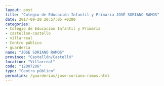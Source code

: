 ```yaml
---
layout: post
title: "Colegio de Educación Infantil y Primaria JOSÉ SORIANO RAMOS"
date: 2017-09-20 20:57:05 +0200
categories:
- Colegio de Educación Infantil y Primaria
- castellon-castello
- villarreal
- Centro público
- guarderia
name: "JOSÉ SORIANO RAMOS"
province: "Castellón/Castelló"
location: "Villarreal"
code: "12007206"
type: "Centro público"
permalink: /guarderias/jose-soriano-ramos.html
---
```

